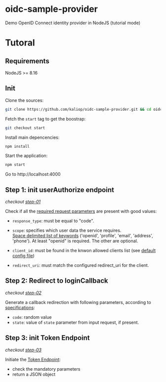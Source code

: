 # oidc-sample-provider
Demo OpenID Connect identity provider in NodeJS (tutorial mode)

# Tutoral

## Requirements

NodeJS >= 8.16

## Init

Clone the sources:
```bash
git clone https://github.com/kaliop/oidc-sample-provider.git && cd oidc-sample-provider
```

Fetch the `start` tag to get the boostrap:
```bash
git checkout start
```

Install main depencencies:
```bash
npm install
```

Start the application:
```bash
npm start
```

Go to http://localhost:4000

## Step 1: init userAuthorize endpoint

*checkout [step-01](https://github.com/kaliop/oidc-sample-provider/commit/2b6bc99dd6f934a077b55a7dab843da887bf61b9)*

Check if all the [required request parameters](https://openid.net/specs/openid-connect-core-1_0.html#AuthRequest) are present with good values:

* `response_type`: must be equal to "code".

* `scope`: specifies which user data the service requires. <br>
[Space delimited list of keywords](https://openid.net/specs/openid-connect-core-1_0.html#ScopeClaims) ('openid', 'profile', 'email', 'address', 'phone'). At least "openid" is required. The other are optional.

* `client_id`: must be found in the knwon allowed clients list (see [default config file](./config.js))

* `redirect_uri`: must match the configured redirect_uri for the client.

## Step 2: Redirect to loginCallback

*checkout [step-02](https://github.com/kaliop/oidc-sample-provider/commit/63c1966ec2ec7b4af8d08a77e116af041e8c9f4e)*

Generate a callback redirection with following parameters, according to [specifications](https://openid.net/specs/openid-connect-core-1_0.html#AuthResponse):

* `code`: random value
* `state`: value of `state` parameter from input request, if present.

## Step 3: init Token Endpoint

*checkout [step-03](https://github.com/kaliop/oidc-sample-provider/commit/d5e06f35cd40819f95bde9d8ab36f9359b30d812)*

Initiate the [Token Endpoint](https://openid.net/specs/openid-connect-core-1_0.html#TokenEndpoint):
* check the mandatory parameters
* return a JSON object
